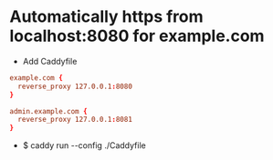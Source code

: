 Automatically https from localhost:8080 for example.com
=====
* Add Caddyfile
```conf
example.com {
  reverse_proxy 127.0.0.1:8080
}

admin.example.com {
  reverse_proxy 127.0.0.1:8081
}
```
* $ caddy run --config ./Caddyfile
